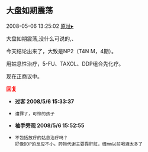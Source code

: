 ## 大盘如期震荡
2008-05-06 13:25:02
[原址▸](http://www.fxgan.com/chan_time/2008_01_06/1021.htm)


大盘如期震荡,没什么可说的,、

今天结论出来了，大致是NP2（T4N M，4期）。

用姑息性治疗，5-FU、TAXOL、DDP组合先化疗。

现在正商议中。




<font color='red'>**回复**</font>


- **过客 2008/5/6 15:33:37**
- ```
  遭罪了，可怜的孩子
  ```
- **袖手旁观 2008/5/6 15:52:55**
- ```
  不包括放疗的姑息治疗吗？
  好像DDP的反应不小。药物代谢主要靠肝脏，缠mm以前喝酒太多了
  ```
